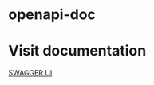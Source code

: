 # openapi-doc

# Visit documentation
[SWAGGER UI](https://nujitu.github.io/openapi-doc/?urls.primaryName=user-domain.openapi)
